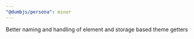 ```yaml
---
"@dumbjs/persona": minor
---
```


Better naming and handling of element and storage based theme getters
